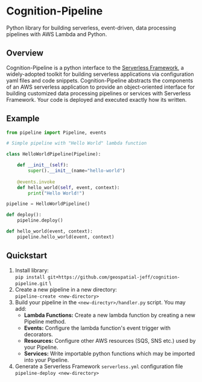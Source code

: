 # Cognition-Pipeline
Python library for building serverless, event-driven, data processing pipelines with AWS Lambda and Python.

## Overview
Cognition-Pipeline is a python interface to the [Serverless Framework](https://serverless.com/), a widely-adopted toolkit for building serverless applications via configuration yaml files and code snippets.  Cognition-Pipeline abstracts the components of an AWS serverless application to provide an object-oriented interface for building customized data processing pipelines or services with Serverless Framework.  Your code is deployed and executed exactly how its written.

## Example
```python
from pipeline import Pipeline, events

# Simple pipeline with "Hello World" lambda function

class HelloWorldPipeline(Pipeline):

    def __init__(self):
        super().__init__(name="hello-world")
       
    @events.invoke
    def hello_world(self, event, context):
        print("Hello World!")

pipeline = HelloWorldPipeline()

def deploy():
    pipeline.deploy()

def hello_world(event, context):
    pipeline.hello_world(event, context)
```

## Quickstart
1. Install library: \
```pip install git+https://github.com/geospatial-jeff/cognition-pipeline.git``` \
2. Create a new pipeline in a new directory: \
```pipeline-create <new-directory>```
3. Build your pipeline in the `<new-directyr>/handler.py` script.  You may add:
    - **Lambda Functions:** Create a new lambda function by creating a new Pipeline method.
    - **Events:** Configure the lambda function's event trigger with decorators.
    - **Resources:** Configure other AWS resources (SQS, SNS etc.) used by your Pipeline.
    - **Services:** Write importable python functions which may be imported into your Pipeline.
4. Generate a Serverless Framework `serverless.yml` configuration file  \
```pipeline-deploy <new-directory>```